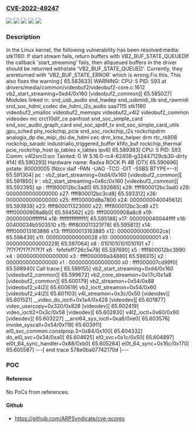 ### [CVE-2022-49247](https://cve.mitre.org/cgi-bin/cvename.cgi?name=CVE-2022-49247)
![](https://img.shields.io/static/v1?label=Product&message=Linux&color=blue)
![](https://img.shields.io/static/v1?label=Version&message=&color=brightgreen)
![](https://img.shields.io/static/v1?label=Version&message=3.7%20&color=brightgreen)
![](https://img.shields.io/static/v1?label=Version&message=8ac456495a33d9466076fea94594181ceefb76d9%20&color=brightgreen)
![](https://img.shields.io/static/v1?label=Vulnerability&message=n%2Fa&color=blue)

### Description

In the Linux kernel, the following vulnerability has been resolved:media: stk1160: If start stream fails, return buffers with VB2_BUF_STATE_QUEUEDIf the callback 'start_streaming' fails, then allqueued buffers in the driver should be returned withstate 'VB2_BUF_STATE_QUEUED'. Currently, they arereturned with 'VB2_BUF_STATE_ERROR' which is wrong.Fix this. This also fixes the warning:[   65.583633] WARNING: CPU: 5 PID: 593 at drivers/media/common/videobuf2/videobuf2-core.c:1612 vb2_start_streaming+0xd4/0x160 [videobuf2_common][   65.585027] Modules linked in: snd_usb_audio snd_hwdep snd_usbmidi_lib snd_rawmidi snd_soc_hdmi_codec dw_hdmi_i2s_audio saa7115 stk1160 videobuf2_vmalloc videobuf2_memops videobuf2_v4l2 videobuf2_common videodev mc crct10dif_ce panfrost snd_soc_simple_card snd_soc_audio_graph_card snd_soc_spdif_tx snd_soc_simple_card_utils gpu_sched phy_rockchip_pcie snd_soc_rockchip_i2s rockchipdrm analogix_dp dw_mipi_dsi dw_hdmi cec drm_kms_helper drm rtc_rk808 rockchip_saradc industrialio_triggered_buffer kfifo_buf rockchip_thermal pcie_rockchip_host ip_tables x_tables ipv6[   65.589383] CPU: 5 PID: 593 Comm: v4l2src0:src Tainted: G        W         5.16.0-rc4-62408-g32447129cb30-dirty #14[   65.590293] Hardware name: Radxa ROCK Pi 4B (DT)[   65.590696] pstate: 80000005 (Nzcv daif -PAN -UAO -TCO -DIT -SSBS BTYPE=--)[   65.591304] pc : vb2_start_streaming+0xd4/0x160 [videobuf2_common][   65.591850] lr : vb2_start_streaming+0x6c/0x160 [videobuf2_common][   65.592395] sp : ffff800012bc3ad0[   65.592685] x29: ffff800012bc3ad0 x28: 0000000000000000 x27: ffff800012bc3cd8[   65.593312] x26: 0000000000000000 x25: ffff00000d8a7800 x24: 0000000040045612[   65.593938] x23: ffff800011323000 x22: ffff800012bc3cd8 x21: ffff00000908a8b0[   65.594562] x20: ffff00000908a8c8 x19: 00000000fffffff4 x18: ffffffffffffffff[   65.595188] x17: 000000040044ffff x16: 00400034b5503510 x15: ffff800011323f78[   65.595813] x14: ffff000013163886 x13: ffff000013163885 x12: 00000000000002ce[   65.596439] x11: 0000000000000028 x10: 0000000000000001 x9 : 0000000000000228[   65.597064] x8 : 0101010101010101 x7 : 7f7f7f7f7f7f7f7f x6 : fefefeff726c5e78[   65.597690] x5 : ffff800012bc3990 x4 : 0000000000000000 x3 : ffff000009a34880[   65.598315] x2 : 0000000000000000 x1 : 0000000000000000 x0 : ffff000007cd99f0[   65.598940] Call trace:[   65.599155]  vb2_start_streaming+0xd4/0x160 [videobuf2_common][   65.599672]  vb2_core_streamon+0x17c/0x1a8 [videobuf2_common][   65.600179]  vb2_streamon+0x54/0x88 [videobuf2_v4l2][   65.600619]  vb2_ioctl_streamon+0x54/0x60 [videobuf2_v4l2][   65.601103]  v4l_streamon+0x3c/0x50 [videodev][   65.601521]  __video_do_ioctl+0x1a4/0x428 [videodev][   65.601977]  video_usercopy+0x320/0x828 [videodev][   65.602419]  video_ioctl2+0x3c/0x58 [videodev][   65.602830]  v4l2_ioctl+0x60/0x90 [videodev][   65.603227]  __arm64_sys_ioctl+0xa8/0xe0[   65.603576]  invoke_syscall+0x54/0x118[   65.603911]  el0_svc_common.constprop.3+0x84/0x100[   65.604332]  do_el0_svc+0x34/0xa0[   65.604625]  el0_svc+0x1c/0x50[   65.604897]  el0t_64_sync_handler+0x88/0xb0[   65.605264]  el0t_64_sync+0x16c/0x170[   65.605587] ---[ end trace 578e0ba07742170d ]---

### POC

#### Reference
No PoCs from references.

#### Github
- https://github.com/ARPSyndicate/cve-scores

